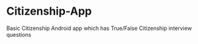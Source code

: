 # Citizenship-App

Basic Citizenship Android app which has True/False Citizenship interview questions
